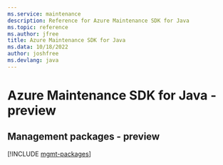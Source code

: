 ```yaml
---
ms.service: maintenance
description: Reference for Azure Maintenance SDK for Java
ms.topic: reference
ms.author: jfree
title: Azure Maintenance SDK for Java
ms.data: 10/18/2022
author: joshfree
ms.devlang: java
---
```

# Azure Maintenance SDK for Java - preview

## Management packages - preview
[!INCLUDE [mgmt-packages](maintenance-mgmt-index.md)]
